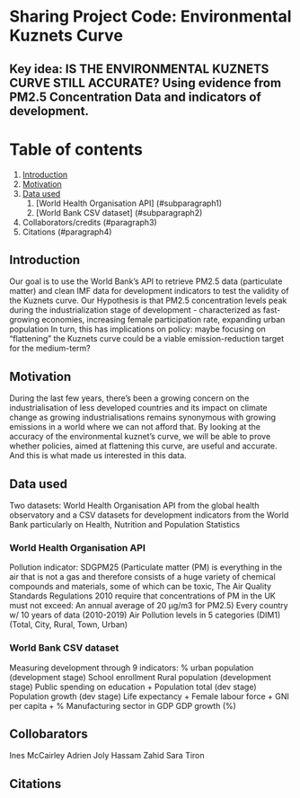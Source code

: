 # Sharing Project Code:  Environmental Kuznets Curve
## Key idea: IS THE ENVIRONMENTAL KUZNETS CURVE STILL ACCURATE? Using evidence from PM2.5 Concentration Data and indicators of development. 

# Table of contents
1. [Introduction](#introduction)
2. [Motivation](#paragraph1)
3. [Data used](#paragraph2)
    1. [World Health Organisation API] (#subparagraph1)
    2. [World Bank CSV dataset] (#subparagraph2)
4. Collaborators/credits (#paragraph3)
5. Citations (#paragraph4)

## Introduction <a name="introduction"></a>
Our goal is to use the World Bank’s API to retrieve PM2.5 data (particulate matter) and clean IMF data for development indicators to test the validity of the Kuznets curve. Our Hypothesis is that PM2.5 concentration levels peak during the industrialization stage of development - characterized as fast-growing economies, increasing female participation rate, expanding urban population
In turn, this has implications on policy: maybe focusing on “flattening” the Kuznets curve could be a viable emission-reduction target for the medium-term?


## Motivation  <a name="paragraph1"></a>
During the last few years, there’s been a growing concern on the industrialisation of less developed countries and its impact on climate change as growing industrialisations remains synonymous with growing emissions in a world where we can not afford that. By looking at the accuracy of the environmental kuznet’s curve, we will be able to prove whether policies, aimed at flattening this curve, are useful and accurate. And this is what made us interested in this data. 

## Data used <a name="paragraph2"></a>
Two datasets: World Health Organisation API from the global health observatory and a CSV datasets for development indicators from the World Bank particularly on Health, Nutrition and Population Statistics

### World Health Organisation API <a name="subparagraph1"></a>

Pollution indicator: SDGPM25  (Particulate matter (PM) is everything in the air that is not a gas and therefore consists of a huge variety of chemical compounds and materials, some of which can be toxic, The Air Quality Standards Regulations 2010 require that concentrations of PM in the UK must not exceed: An annual average of 20 µg/m3 for PM2.5)
Every country w/ 10 years of data (2010-2019)
Air Pollution levels in 5 categories (DIM1) (Total, City, Rural, Town, Urban)

### World Bank CSV dataset <a name="subparagraph2"></a>

Measuring development through 9 indicators:
% urban population (development stage)
School enrollment 
Rural population  (development stage)
Public spending on education +
Population total  (dev stage)
Population growth (dev stage)
Life expectancy +
Female labour force +
GNI per capita +
% Manufacturing sector in GDP
GDP growth (%)

## Collobarators  <a name="paragraph3"></a>

Ines McCairley
Adrien Joly
Hassam Zahid
Sara Tiron

## Citations  <a name="paragraph4"></a>


